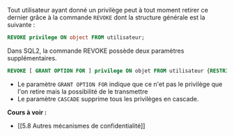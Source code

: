 Tout utilisateur ayant donné un privilège peut à tout moment retirer ce dernier grâce à la commande `REVOKE` dont la structure générale est la suivante : 

```SQL
REVOKE privilege ON object FROM utilisateur;
```

Dans SQL2, la commande REVOKE possède deux paramètres supplémentaires.

```SQL
REVOKE [ GRANT OPTION FOR ] privilege ON objet FROM utilisateur {RESTRICT | CASCADE};
```

- Le paramètre `GRANT OPTION FOR` indique que ce n'et pas le privilège que l'on retire mais la possibilité de le transmettre
- Le paramètre `CASCADE` supprime tous les privilèges en cascade.

**Cours à voir :**
- [[5.8 Autres mécanismes de confidentialité]]